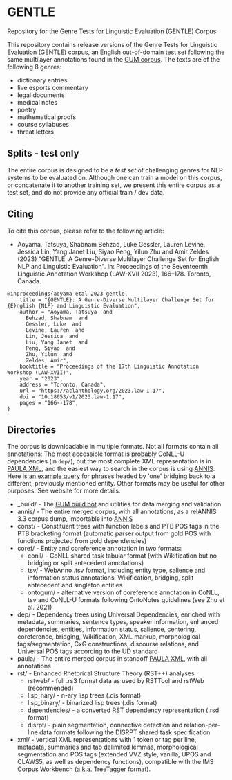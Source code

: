 # GENTLE

Repository for the Genre Tests for Linguistic Evaluation (GENTLE) Corpus

This repository contains release versions of the Genre Tests for Linguistic Evaluation (GENTLE) corpus, an English out-of-domain test set following the same multilayer annotations found in the [GUM corpus](https://gucorpling.org/gum/). The texts are of the following 8 genres:

  * dictionary entries
  * live esports commentary
  * legal documents
  * medical notes
  * poetry
  * mathematical proofs
  * course syllabuses
  * threat letters

## Splits - test only

The entire corpus is designed to be a *test set* of challenging genres for NLP systems to be evaluated on. Although one can train a model on this corpus, or concatenate it to another training set, we present this entire corpus as a test set, and do not provide any official train / dev data.

## Citing

To cite this corpus, please refer to the following article:

  * Aoyama, Tatsuya, Shabnam Behzad, Luke Gessler, Lauren Levine, Jessica Lin, Yang Janet Liu, Siyao Peng, Yilun Zhu and Amir Zeldes (2023) "GENTLE: A Genre-Diverse Multilayer Challenge Set for English NLP and Linguistic Evaluation". In: Proceedings of the Seventeenth Linguistic Annotation Workshop (LAW-XVII 2023), 166–178. Toronto, Canada.

```
@inproceedings{aoyama-etal-2023-gentle,
    title = "{GENTLE}: A Genre-Diverse Multilayer Challenge Set for {E}nglish {NLP} and Linguistic Evaluation",
    author = "Aoyama, Tatsuya  and
      Behzad, Shabnam  and
      Gessler, Luke  and
      Levine, Lauren  and
      Lin, Jessica  and
      Liu, Yang Janet  and
      Peng, Siyao  and
      Zhu, Yilun  and
      Zeldes, Amir",
    booktitle = "Proceedings of the 17th Linguistic Annotation Workshop (LAW-XVII)",
    year = "2023",
    address = "Toronto, Canada",
    url = "https://aclanthology.org/2023.law-1.17",
    doi = "10.18653/v1/2023.law-1.17",
    pages = "166--178",
}
```


## Directories

The corpus is downloadable in multiple formats. Not all formats contain all annotations: The most accessible format is probably CoNLL-U dependencies (in `dep/`), but the most complete XML representation is in [PAULA XML](https://www.sfb632.uni-potsdam.de/en/paula.html), and the easiest way to search in the corpus is using [ANNIS](http://corpus-tools.org/annis). Here is [an example query](https://gucorpling.org/annis/#_q=ZW50aXR5IC0-YnJpZGdlIGVudGl0eSAmICMxIC0-aGVhZCBsZW1tYT0ib25lIg&_c=R0VOVExF&cl=5&cr=5&s=0&l=10) for phrases headed by 'one' bridging back to a different, previously mentioned entity. Other formats may be useful for other purposes. See website for more details.

  * _build/ - The [GUM build bot](https://gucorpling.org/gum/build.html) and utilities for data merging and validation
  * annis/ - The entire merged corpus, with all annotations, as a relANNIS 3.3 corpus dump, importable into [ANNIS](http://corpus-tools.org/annis)
  * const/ - Constituent trees with function labels and PTB POS tags in the PTB bracketing format (automatic parser output from gold POS with functions projected from gold dependencies)
  * coref/ - Entity and coreference annotation in two formats: 
    * conll/ - CoNLL shared task tabular format (with Wikification but no bridging or split antecedent annotations)
    * tsv/ - WebAnno .tsv format, including entity type, salience and information status annotations, Wikification, bridging, split antecedent and singleton entities
    * ontogum/ - alternative version of coreference annotation in CoNLL, tsv and CoNLL-U formats following OntoNotes guidelines (see Zhu et al. 2021)
  * dep/ - Dependency trees using Universal Dependencies, enriched with metadata, summaries, sentence types, speaker information,  enhanced dependencies, entities, information status, salience, centering, coreference, bridging, Wikification, XML markup, morphological tags/segmentation, CxG constructions, discourse relations, and Universal POS tags according to the UD standard
  * paula/ - The entire merged corpus in standoff [PAULA XML](https://github.com/korpling/paula-xml), with all annotations
  * rst/ - Enhanced Rhetorical Structure Theory (RST++) analyses
    * rstweb/ - full .rs3 format data as used by RSTTool and rstWeb (recommended)
    * lisp_nary/ - n-ary lisp trees (.dis format) 
    * lisp_binary/ - binarized lisp trees (.dis format) 
    * dependencies/ - a converted RST dependency representation (.rsd format)
    * disrpt/ - plain segmentation, connective detection and relation-per-line data formats following the DISRPT shared task specification
  * xml/ - vertical XML representations with 1 token or tag per line, metadata, summaries and tab delimited lemmas, morphological segmentation and POS tags (extended VVZ style, vanilla, UPOS and CLAWS5, as well as dependency functions), compatible with the IMS Corpus Workbench (a.k.a. TreeTagger format).
